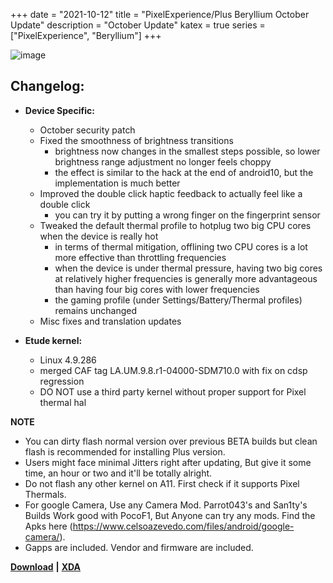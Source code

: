 +++
date = "2021-10-12"
title = "PixelExperience/Plus Beryllium October Update"
description = "October Update"
katex = true
series = ["PixelExperience", "Beryllium"]
+++

![image](https://i.ibb.co/ZXxNTPk/pixel-experience-android-11.png)

## Changelog:
* **Device Specific:**
    * October security patch
    * Fixed the smoothness of brightness transitions
        * brightness now changes in the smallest steps possible, so lower brightness range adjustment no longer feels choppy
        * the effect is similar to the hack at the end of android10, but the implementation is much better
    * Improved the double click haptic feedback to actually feel like a double click
        * you can try it by putting a wrong finger on the fingerprint sensor
    * Tweaked the default thermal profile to hotplug two big CPU cores when the device is really hot
        * in terms of thermal mitigation, offlining two CPU cores is a lot more effective than throttling frequencies
        * when the device is under thermal pressure, having two big cores at relatively higher frequencies is generally more advantageous than having four big cores with lower frequencies
        * the gaming profile (under Settings/Battery/Thermal profiles) remains unchanged
    * Misc fixes and translation updates

* **Etude kernel:**
    * Linux 4.9.286
    * merged CAF tag LA.UM.9.8.r1-04000-SDM710.0 with fix on cdsp regression
    * DO NOT use a third party kernel without proper support for Pixel thermal hal

**NOTE**
* You can dirty flash normal version over previous BETA builds but clean flash is recommended for installing Plus version.
* Users might face minimal Jitters right after updating, But give it some time, an hour or two and it'll be totally alright.
* Do not flash any other kernel on A11. First check if it supports Pixel Thermals.
* For google Camera, Use any Camera Mod. Parrot043's and San1ty's Builds Work good with PocoF1, But Anyone can try any mods. Find the Apks here (https://www.celsoazevedo.com/files/android/google-camera/).
* Gapps are included. Vendor and firmware are included.

[**Download**](https://download.pixelexperience.org/beryllium) **|** [**XDA**](https://forum.xda-developers.com/t/rom-official-11-0-beryllium-pixel-experience-aosp-2020-12-23.4196119/)